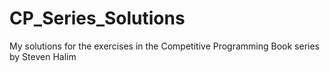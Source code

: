 # CP_Series_Solutions
My solutions for the exercises in the Competitive Programming Book series by Steven Halim
